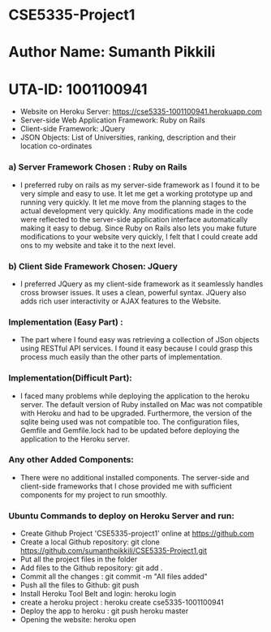 # CSE5335-Project1
# Author Name: Sumanth Pikkili
# UTA-ID: 1001100941

  - Website on Heroku Server: https://cse5335-1001100941.herokuapp.com
  - Server-side Web Application Framework: Ruby on Rails
  - Client-side Framework: JQuery
  - JSON Objects: List of Universities, ranking, description and their location co-ordinates

 ### a) Server Framework Chosen : Ruby on Rails
*  I preferred ruby on rails as my server-side framework as I found it to be very simple and easy to use. It let me   get a working prototype up and running very quickly. It let me move from the planning stages to the actual development very quickly.  Any modifications made in the code were reflected to the server-side application interface automatically making it easy to debug. Since Ruby on Rails also lets you make future modifications to your website very quickly, I felt that I could create add ons to my website and take it to the next level.


### b) Client Side Framework Chosen: JQuery
* I preferred JQuery as my client-side framework as it seamlessly handles cross browser issues. It uses a clean, powerful syntax. JQuery also adds rich user interactivity or AJAX features to the Website. 


### Implementation (Easy Part) : 
* The part where I found easy was retrieving a collection of JSon objects using RESTful API services. I found it easy because I could grasp this process much easily than the other parts of implementation.

### Implementation(Difficult Part):
* I faced many problems while deploying the application to the heroku server. The default version of Ruby installed on Mac was not compatible with Heroku and had to be upgraded. Furthermore, the version of the sqlite being used was not compatible too. The configuration files, Gemfile and Gemfile.lock had to be updated before deploying the application to the Heroku server.

### Any other Added Components:

* There were no additional installed components. The server-side and client-side frameworks that I chose provided me with sufficient components for my project to run smoothly.


### Ubuntu Commands to deploy on Heroku Server and run:

* Create Github Project 'CSE5335-project1' online at https://github.com
* Create a local Github repository: git clone https://github.com/sumanthpikkili/CSE5335-Project1.git
* Put all the project files in the folder
* Add files to the Github repository: git add .
* Commit all the changes : git commit -m "All files added"
* Push all the files to Github: git push
* Install Heroku Tool Belt and login: heroku login
* create a heroku project : heroku create cse5335-1001100941
* Deploy the app to heroku : git push heroku master
* Opening the website: heroku open

